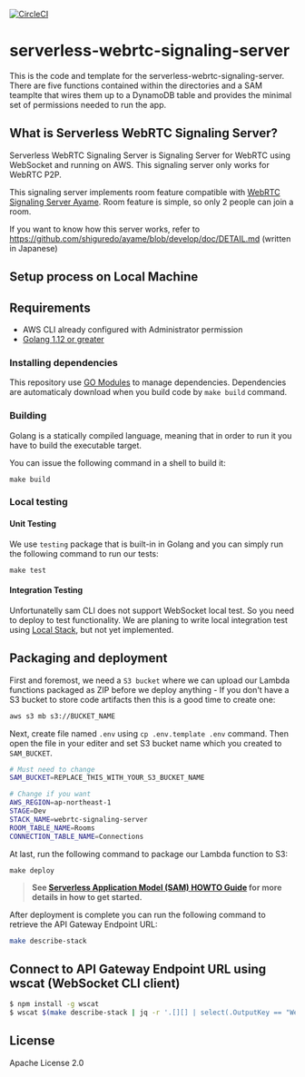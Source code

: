 [![CircleCI](https://circleci.com/gh/hakobera/serverless-webrtc-signaling-server.svg?style=svg)](https://circleci.com/gh/hakobera/serverless-webrtc-signaling-server)

# serverless-webrtc-signaling-server

This is the code and template for the serverless-webrtc-signaling-server. There are five functions contained within the directories and a SAM teamplte that wires them up to a DynamoDB table and provides the minimal set of permissions needed to run the app.

## What is Serverless WebRTC Signaling Server?

Serverless WebRTC Signaling Server is Signaling Server for WebRTC using WebSocket and running on AWS.
This signaling server only works for WebRTC P2P.

This signaling server implements room feature compatible with [WebRTC Signaling Server Ayame](https://github.com/shiguredo/ayame).
Room feature is simple, so only 2 people can join a room.

If you want to know how this server works, refer to https://github.com/shiguredo/ayame/blob/develop/doc/DETAIL.md (written in Japanese)

## Setup process on Local Machine

## Requirements

* AWS CLI already configured with Administrator permission
* [Golang 1.12 or greater](https://golang.org)

### Installing dependencies

This repository use [GO Modules](https://github.com/golang/go/wiki/Modules) to manage dependencies.
Dependencies are automaticaly download when you build code by `make build` command.

### Building

Golang is a statically compiled language, meaning that in order to run it you have to build the executable target.

You can issue the following command in a shell to build it:

```shell
make build
```

### Local testing

#### Unit Testing

We use `testing` package that is built-in in Golang and you can simply run the following command to run our tests:

```shell
make test
```

#### Integration Testing

Unfortunatelly sam CLI does not support WebSocket local test. So you need to deploy to test functionality.
We are planing to write local integration test using [Local Stack](https://github.com/localstack/localstack), but not yet implemented.

## Packaging and deployment

First and foremost, we need a `S3 bucket` where we can upload our Lambda functions packaged as ZIP before we deploy anything - If you don't have a S3 bucket to store code artifacts then this is a good time to create one:

```bash
aws s3 mb s3://BUCKET_NAME
```

Next, create file named `.env` using `cp .env.template .env` command.
Then open the file in your editer and set S3 bucket name which you created to `SAM_BUCKET`.

```bash
# Must need to change
SAM_BUCKET=REPLACE_THIS_WITH_YOUR_S3_BUCKET_NAME

# Change if you want 
AWS_REGION=ap-northeast-1
STAGE=Dev
STACK_NAME=webrtc-signaling-server
ROOM_TABLE_NAME=Rooms
CONNECTION_TABLE_NAME=Connections
```

At last, run the following command to package our Lambda function to S3:

```shell
make deploy
```

> **See [Serverless Application Model (SAM) HOWTO Guide](https://github.com/awslabs/serverless-application-model/blob/master/HOWTO.md) for more details in how to get started.**

After deployment is complete you can run the following command to retrieve the API Gateway Endpoint URL:

```bash
make describe-stack
``` 
## Connect to API Gateway Endpoint URL using wscat (WebSocket CLI client)

```bash
$ npm install -g wscat
$ wscat $(make describe-stack | jq -r '.[][] | select(.OutputKey == "WebSocketURI") | .OutputValue')
```

## License

Apache License 2.0

